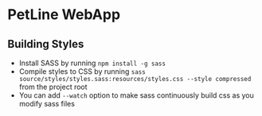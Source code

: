# PetLine WebApp

## Building Styles
- Install SASS by running `npm install -g sass`
- Compile styles to CSS by running `sass source/styles/styles.sass:resources/styles.css --style compressed` from the project root
- You can add `--watch` option to make sass continuously build css as you modify sass files

